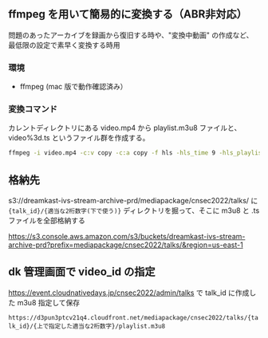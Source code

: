## ffmpeg を用いて簡易的に変換する（ABR非対応）

問題のあったアーカイブを録画から復旧する時や、"変換中動画" の作成など、最低限の設定で素早く変換する時用

### 環境

- ffmpeg (mac 版で動作確認済み）

### 変換コマンド

カレントディレクトリにある video.mp4 から playlist.m3u8 ファイルと、video%3d.ts というファイル群を作成する。 
```bash
ffmpeg -i video.mp4 -c:v copy -c:a copy -f hls -hls_time 9 -hls_playlist_type vod -hls_segment_filename "video%3d.ts" playlist.m3u8
```

## 格納先

s3://dreamkast-ivs-stream-archive-prd/mediapackage/cnsec2022/talks/ に `{talk_id}/{適当な2桁数字(下で使う)}` ディレクトリを掘って、そこに m3u8 と .ts ファイルを全部格納する 

https://s3.console.aws.amazon.com/s3/buckets/dreamkast-ivs-stream-archive-prd?prefix=mediapackage/cnsec2022/talks/&region=us-east-1 

## dk 管理画面で video_id の指定
https://event.cloudnativedays.jp/cnsec2022/admin/talks で talk_id に作成した m3u8 指定して保存

`https://d3pun3ptcv21q4.cloudfront.net/mediapackage/cnsec2022/talks/{talk_id}/{上で指定した適当な2桁数字}/playlist.m3u8`
